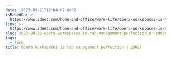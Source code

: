 ```yaml
---
date: '2023-09-21T12:04:07.000Z'
isBasedOn: >-
  https://www.zdnet.com/home-and-office/work-life/opera-workspaces-is-tab-management-perfection/
link: >-
  https://www.zdnet.com/home-and-office/work-life/opera-workspaces-is-tab-management-perfection/
slug: 2023-09-21-opera-workspaces-is-tab-management-perfection-or-zdnet
tags:
  - Tech
title: Opera Workspaces is tab management perfection | ZDNET
---
```


